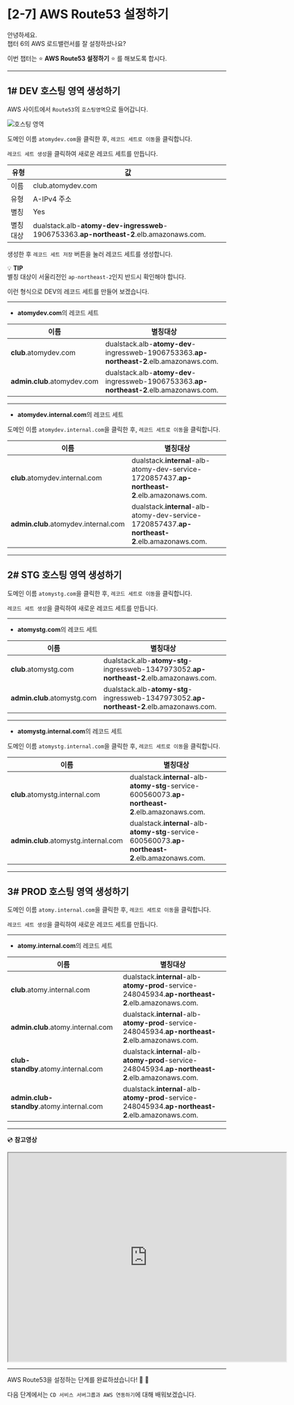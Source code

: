 # [2-7] AWS Route53 설정하기

안녕하세요.       
챕터 6의 AWS 로드밸런서를 잘 설정하셨나요?

이번 챕터는 :star: **AWS Route53 설정하기** :star: 를 해보도록 합시다.

---

## 1# DEV 호스팅 영역 생성하기

AWS 사이트에서 `Route53`의 `호스팅영역`으로 들어갑니다.       

![호스팅 영역](https://user-images.githubusercontent.com/54167990/65492506-063fbf80-deec-11e9-9173-cbab32e0e9c2.png)

도메인 이름 `atomydev.com`을 클릭한 후, `레코드 세트로 이동`을 클릭합니다.

`레코드 세트 생성`을 클릭하여 새로운 레코드 세트를 만듭니다.

유형 | 값 
--- | ---
이름 | club.atomydev.com
유형 | A-IPv4 주소
별칭 | Yes
별칭 대상 | dualstack.alb-**atomy-dev-ingressweb**-1906753363.**ap-northeast-2**.elb.amazonaws.com.

생성한 후 `레코드 세트 저장` 버튼을 눌러 레코드 세트를 생성합니다.

:bulb: **TIP**     
별칭 대상이 서울리전인 `ap-northeast-2`인지 반드시 확인해야 합니다.


이런 형식으로 DEV의 레코드 세트를 만들어 보겠습니다.

---

- **atomydev.com**의 레코드 세트

이름 | 별칭대상
--- | ---
**club**.atomydev.com | dualstack.alb-**atomy-dev**-ingressweb-1906753363.**ap-northeast-2**.elb.amazonaws.com.
**admin.club**.atomydev.com | dualstack.alb-**atomy-dev**-ingressweb-1906753363.**ap-northeast-2**.elb.amazonaws.com.

---

- **atomydev.internal.com**의 레코드 세트

도메인 이름 `atomydev.internal.com`을 클릭한 후, `레코드 세트로 이동`을 클릭합니다.

이름 | 별칭대상
--- | ---
**club**.atomydev.internal.com | dualstack.**internal**-alb-atomy-dev-service-1720857437.**ap-northeast-2**.elb.amazonaws.com.
**admin.club**.atomydev.internal.com | dualstack.**internal**-alb-atomy-dev-service-1720857437.**ap-northeast-2**.elb.amazonaws.com.

---

## 2# STG 호스팅 영역 생성하기

도메인 이름 `atomystg.com`을 클릭한 후, `레코드 세트로 이동`을 클릭합니다.

`레코드 세트 생성`을 클릭하여 새로운 레코드 세트를 만듭니다.

---

- **atomystg.com**의 레코드 세트

이름 | 별칭대상
--- | ---
**club**.atomystg.com | dualstack.alb-**atomy-stg**-ingressweb-1347973052.**ap-northeast-2**.elb.amazonaws.com.
**admin.club**.atomystg.com | dualstack.alb-**atomy-stg**-ingressweb-1347973052.**ap-northeast-2**.elb.amazonaws.com.

---

- **atomystg.internal.com**의 레코드 세트

도메인 이름 `atomystg.internal.com`을 클릭한 후, `레코드 세트로 이동`을 클릭합니다.

이름 | 별칭대상
--- | ---
**club**.atomystg.internal.com | dualstack.**internal**-alb-**atomy-stg**-service-600560073.**ap-northeast-2**.elb.amazonaws.com.
**admin.club**.atomystg.internal.com | dualstack.**internal**-alb-**atomy-stg**-service-600560073.**ap-northeast-2**.elb.amazonaws.com.

---

## 3# PROD 호스팅 영역 생성하기

도메인 이름 `atomy.internal.com`을 클릭한 후, `레코드 세트로 이동`을 클릭합니다.

`레코드 세트 생성`을 클릭하여 새로운 레코드 세트를 만듭니다.

---

- **atomy.internal.com**의 레코드 세트

이름 | 별칭대상
--- | ---
**club**.atomy.internal.com | dualstack.**internal**-alb-**atomy-prod**-service-248045934.**ap-northeast-2**.elb.amazonaws.com.
**admin.club**.atomy.internal.com | dualstack.**internal**-alb-**atomy-prod**-service-248045934.**ap-northeast-2**.elb.amazonaws.com.
**club-standby**.atomy.internal.com | dualstack.**internal**-alb-**atomy-prod**-service-248045934.**ap-northeast-2**.elb.amazonaws.com.
**admin.club-standby**.atomy.internal.com | dualstack.**internal**-alb-**atomy-prod**-service-248045934.**ap-northeast-2**.elb.amazonaws.com.

---

:cd: **참고영상**

<iframe src="https://drive.google.com/file/d/19gyajMID2DO0gjcx4j3f6KkFCNHtYogM/preview" width="640" height="480"></iframe>

---

AWS Route53을 설정하는 단계를 완료하셨습니다! :clap: :clap:

다음 단계에서는 `CD 서비스 서버그룹과 AWS 연동하기`에 대해 배워보겠습니다.
